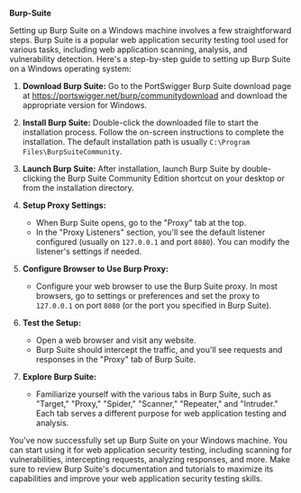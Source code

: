 **Burp-Suite**


Setting up Burp Suite on a Windows machine involves a few straightforward steps. Burp Suite is a popular web application security testing tool used for various tasks, including web application scanning, analysis, and vulnerability detection. Here's a step-by-step guide to setting up Burp Suite on a Windows operating system:

1. **Download Burp Suite:**
   Go to the PortSwigger Burp Suite download page at https://portswigger.net/burp/communitydownload and download the appropriate version for Windows.

2. **Install Burp Suite:**
   Double-click the downloaded file to start the installation process. Follow the on-screen instructions to complete the installation. The default installation path is usually `C:\Program Files\BurpSuiteCommunity`.

3. **Launch Burp Suite:**
   After installation, launch Burp Suite by double-clicking the Burp Suite Community Edition shortcut on your desktop or from the installation directory.

4. **Setup Proxy Settings:**
   - When Burp Suite opens, go to the "Proxy" tab at the top.
   - In the "Proxy Listeners" section, you'll see the default listener configured (usually on `127.0.0.1` and port `8080`). You can modify the listener's settings if needed.

5. **Configure Browser to Use Burp Proxy:**
   - Configure your web browser to use the Burp Suite proxy. In most browsers, go to settings or preferences and set the proxy to `127.0.0.1` on port `8080` (or the port you specified in Burp Suite).

6. **Test the Setup:**
   - Open a web browser and visit any website.
   - Burp Suite should intercept the traffic, and you'll see requests and responses in the "Proxy" tab of Burp Suite.

7. **Explore Burp Suite:**
   - Familiarize yourself with the various tabs in Burp Suite, such as "Target," "Proxy," "Spider," "Scanner," "Repeater," and "Intruder." Each tab serves a different purpose for web application testing and analysis.

You've now successfully set up Burp Suite on your Windows machine. You can start using it for web application security testing, including scanning for vulnerabilities, intercepting requests, analyzing responses, and more. Make sure to review Burp Suite's documentation and tutorials to maximize its capabilities and improve your web application security testing skills.
